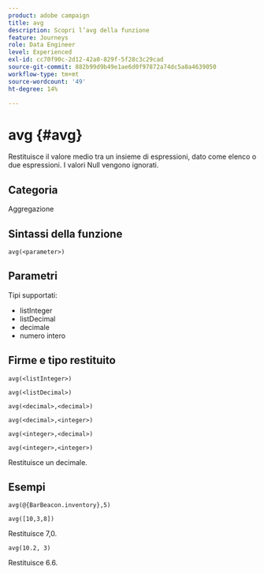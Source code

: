 ```yaml
---
product: adobe campaign
title: avg
description: Scopri l’avg della funzione
feature: Journeys
role: Data Engineer
level: Experienced
exl-id: cc70f90c-2d12-42a0-829f-5f28c3c29cad
source-git-commit: 882b99d9b49e1ae6d0f97872a74dc5a8a4639050
workflow-type: tm+mt
source-wordcount: '49'
ht-degree: 14%

---
```


# avg {#avg}

Restituisce il valore medio tra un insieme di espressioni, dato come elenco o due espressioni. I valori Null vengono ignorati.


## Categoria

Aggregazione

## Sintassi della funzione

`avg(<parameter>)`

## Parametri

Tipi supportati:

* listInteger
* listDecimal
* decimale
* numero intero

## Firme e tipo restituito

`avg(<listInteger>)`

`avg(<listDecimal>)`

`avg(<decimal>,<decimal>)`

`avg(<decimal>,<integer>)`

`avg(<integer>,<decimal>)`

`avg(<integer>,<integer>)`

Restituisce un decimale.

## Esempi

`avg(@{BarBeacon.inventory},5)`

`avg([10,3,8])`

Restituisce 7,0.

`avg(10.2, 3)`

Restituisce 6.6.
